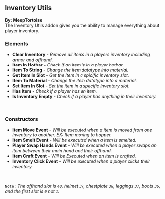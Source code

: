 ## Inventory Utils
**By: MeepTortoise**<br>
The Inventory Utils addon gives you the ability to manage everything about player inventory.
<br>

### Elements
* **Clear Inventory** - *Remove all items in a players inventory including armor and offhand.*
* **Item In Hotbar** - *Check if an item is in a player hotbar.*
* **Item To String** - *Change the item datatype into material.*
* **Get Item In Slot** - *Get the item in a spicific inventory slot.*
* **Item To Material** - *Change the item datatype into a material.*
* **Set Item In Slot** - *Set the item in a specific inventory slot.*
* **Has Item** - *Check if a player has an item.*
* **Is Inventory Empty** - *Check if a player has anything in their inventory.*
<br>

### Constructors
* **Item Move Event** - *Will be executed when a item is moved from one inventory to another. EX: Item moving to hopper.*
* **Item Smelt Event** - *Will be executed when a item is smelted.*
* **Player Swap Hands Event** - *Will be executed when a player swaps an item between their main hand and their offhand.*
* **Item Craft Event** - *Will be Executed when an item is crafted.*
* **Inventory Click Event** - *Will be executed when a player clicks their inventory.* 
<br>

`Note:` *The offhand slot is `40`, helmet `39`, chestplate `38`, leggings `37`, boots `36`, and the first slot is `0` not `1`.*
